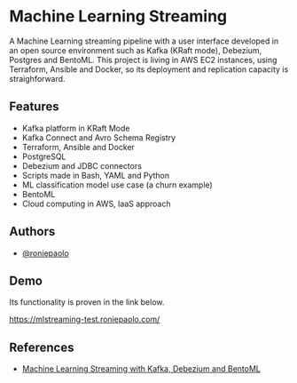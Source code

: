 
# Machine Learning Streaming

A Machine Learning streaming pipeline with a user interface developed in an open source environment such as Kafka (KRaft mode), Debezium, Postgres and BentoML. This project is living in AWS EC2 instances, using Terraform,  Ansible and Docker, so its deployment and replication capacity is straighforward. 
## Features

- Kafka platform in KRaft Mode
- Kafka Connect and Avro Schema Registry
- Terraform, Ansible and Docker
- PostgreSQL
- Debezium and JDBC connectors
- Scripts made in Bash, YAML and Python
- ML classification model use case (a churn example)
- BentoML
- Cloud computing in AWS, IaaS approach


## Authors

- [@roniepaolo](https://www.github.com/roniepaolo)


## Demo

Its functionality is proven in the link below.

https://mlstreaming-test.roniepaolo.com/


## References
* [Machine Learning Streaming with Kafka, Debezium and BentoML](https://towardsdatascience.com/machine-learning-streaming-with-kafka-debezium-and-bentoml-c5f3996afe8f)

